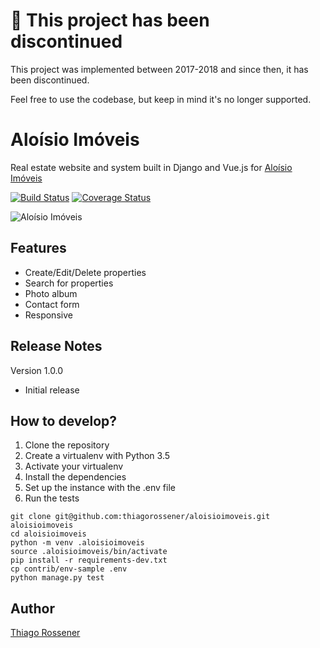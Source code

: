 # 🚨 This project has been discontinued

This project was implemented between 2017-2018 and since then, it has been discontinued.

Feel free to use the codebase, but keep in mind it's no longer supported.

# Aloísio Imóveis

Real estate website and system built in Django and Vue.js for [Aloísio Imóveis](http://aloisioimoveis.com.br/)

[![Build Status](https://travis-ci.org/thiagorossener/aloisioimoveis.svg?branch=master)](https://travis-ci.org/thiagorossener/aloisioimoveis)
[![Coverage Status](https://coveralls.io/repos/github/thiagorossener/aloisioimoveis/badge.svg?branch=master)](https://coveralls.io/github/thiagorossener/aloisioimoveis?branch=master)

![Aloísio Imóveis](http://res.cloudinary.com/dm7h7e8xj/image/upload/v1499797163/github-aloisioimoveis_tyxsk8.png)

## Features

* Create/Edit/Delete properties
* Search for properties
* Photo album
* Contact form
* Responsive

## Release Notes

Version 1.0.0
* Initial release

## How to develop?

1. Clone the repository
2. Create a virtualenv with Python 3.5
3. Activate your virtualenv
4. Install the dependencies
5. Set up the instance with the .env file
6. Run the tests

```console
git clone git@github.com:thiagorossener/aloisioimoveis.git aloisioimoveis
cd aloisioimoveis
python -m venv .aloisioimoveis
source .aloisioimoveis/bin/activate
pip install -r requirements-dev.txt
cp contrib/env-sample .env
python manage.py test
```

## Author

[Thiago Rossener](http://www.rossener.com)

